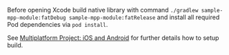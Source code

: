 Before opening Xcode build native library with command `./gradlew sample-mpp-module:fatDebug sample-mpp-module:fatRelease`
and install all required Pod dependencies via `pod install`.

See [Multiplatform Project: iOS and Android](https://kotlinlang.org/docs/tutorials/native/mpp-ios-android.html)
for further details how to setup build.
